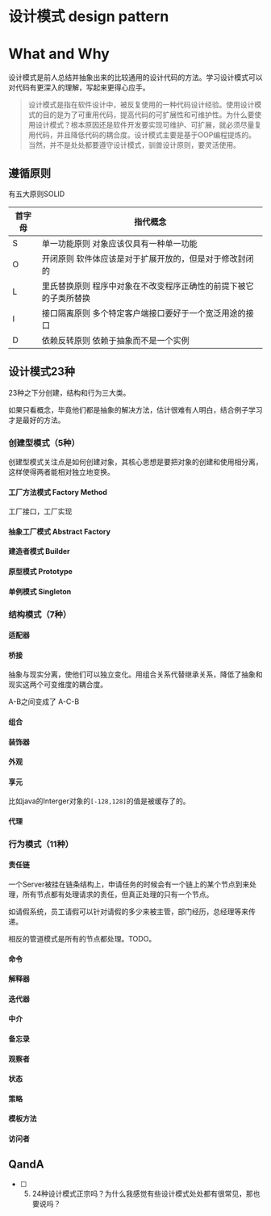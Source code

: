 # 设计模式 design pattern

# What and Why

设计模式是前人总结并抽象出来的比较通用的设计代码的方法。学习设计模式可以对代码有更深入的理解，写起来更得心应手。

> 设计模式是指在软件设计中，被反复使用的一种代码设计经验。使用设计模式的目的是为了可重用代码，提高代码的可扩展性和可维护性。为什么要使用设计模式？根本原因还是软件开发要实现可维护、可扩展，就必须尽量复用代码，并且降低代码的耦合度。设计模式主要是基于OOP编程提炼的。当然，并不是处处都要遵守设计模式，驯兽设计原则，要灵活使用。

## 遵循原则

有五大原则SOLID

|首字母 |指代概念 |
|  ------  | ------  |
|S |单一功能原则	对象应该仅具有一种单一功能 |
|O |开闭原则	软件体应该是对于扩展开放的，但是对于修改封闭的 |
|L |里氏替换原则	程序中对象在不改变程序正确性的前提下被它的子类所替换 |
|I |接口隔离原则	多个特定客户端接口要好于一个宽泛用途的接口 |
|D |依赖反转原则	依赖于抽象而不是一个实例 |

## 设计模式23种

23种之下分创建，结构和行为三大类。

如果只看概念，毕竟他们都是抽象的解决方法，估计很难有人明白，结合例子学习才是最好的方法。

### 创建型模式（5种）

创建型模式关注点是如何创建对象，其核心思想是要把对象的创建和使用相分离，这样使得两者能相对独立地变换。  

#### 工厂方法模式 Factory Method
工厂接口，工厂实现

#### 抽象工厂模式 Abstract Factory

#### 建造者模式 Builder

#### 原型模式 Prototype

#### 单例模式 Singleton
### 结构模式（7种）
#### 适配器  
#### 桥接  

抽象与现实分离，使他们可以独立变化。用组合关系代替继承关系，降低了抽象和现实这两个可变维度的耦合度。

A-B之间变成了 A-C-B

#### 组合  
#### 装饰器  
#### 外观  
#### 享元  

比如java的Interger对象的`[-128,128]`的值是被缓存了的。 

#### 代理  
### 行为模式（11种）  

#### 责任链 

一个Server被挂在链条结构上，申请任务的时候会有一个链上的某个节点到来处理，所有节点都有处理请求的责任，但真正处理的只有一个节点。

如请假系统，员工请假可以针对请假的多少来被主管，部门经历，总经理等来传递。

相反的管道模式是所有的节点都处理。TODO。

#### 命令  
#### 解释器  
#### 迭代器  



#### 中介  
#### 备忘录  
#### 观察者  
#### 状态  
#### 策略  
#### 模板方法  
#### 访问者  

## QandA

- [ ] 5. 24种设计模式正宗吗？为什么我感觉有些设计模式处处都有很常见，那也要说吗？
